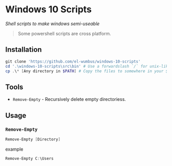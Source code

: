 <!--
Author: Aidan Neal <squidwardnose4507@gmail.com>
Maintainer: Aidan Neal 
Contact: https://discord.gg/8wBUFeGGYC (Discord)
-->

# Windows 10 Scripts

*Shell scripts to make windows semi-useable*

> Some powershell scripts are cross platform.

## Installation

```powershell
git clone 'https://github.com/el-wumbus/windows-10-scripts'
cd '.\windows-10-scripts\src\bin' # Use a forwardslash `/` for unix-like operating systems [Linux, MacOS, BSD, etc...]
cp .\* [Any directory in $PATH] # Copy the files to somewhere in your $PATH or just run them from here
```

## Tools

- `Remove-Empty` - Recursively delete empty directoriess.

## Usage

### `Remove-Empty`

```powershell
Remove-Empty [Directory]
```
example

```powershell
Remove-Empty C:\Users
```
